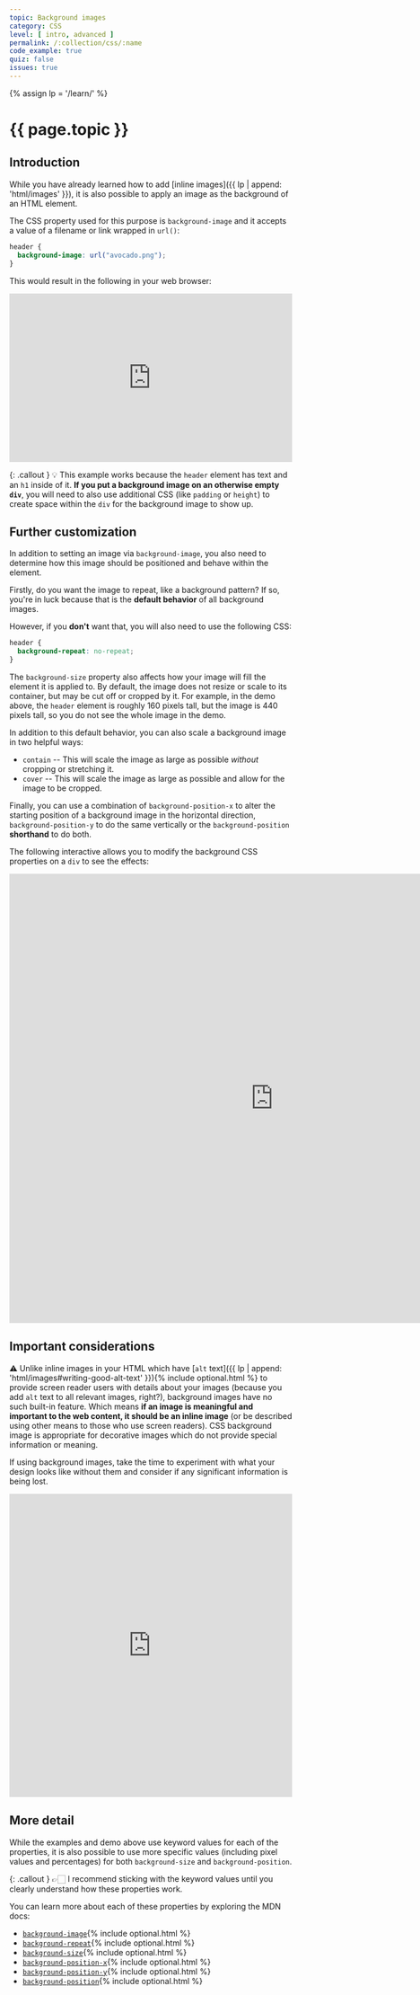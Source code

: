 ```yaml
---
topic: Background images
category: CSS
level: [ intro, advanced ]
permalink: /:collection/css/:name
code_example: true
quiz: false
issues: true
---
```


{% assign lp = '/learn/' %}


# {{ page.topic }}

## Introduction
While you have already learned how to add [inline images]({{ lp | append: 'html/images' }}), it is also possible to apply an image as the background of an HTML element.

The CSS property used for this purpose is `background-image` and it accepts a value of a filename or link wrapped in `url()`:

```css
header {
  background-image: url("avocado.png");
}
```

This would result in the following in your web browser:

<div class="glitch-embed-wrap" style="height: 300px; width: 100%;">
  <iframe
    src="https://glitch.com/embed/#!/embed/css-background-image-1?path=styles.css&previewSize=100&sidebarCollapsed=true"
    title="css-background-image-1 on Glitch"
    allow="geolocation; microphone; camera; midi; vr; encrypted-media"
    style="height: 100%; width: 100%; border: 0;">
  </iframe>
</div>

{: .callout }
<span class="emoji">💡</span> This example works because the `header` element has text and an `h1` inside of it. **If you put a background image on an otherwise empty `div`**, you will need to also use additional CSS (like `padding` or `height`) to create space within the `div` for the background image to show up.

## Further customization
In addition to setting an image via `background-image`, you also need to determine how this image should be positioned and behave within the element.

Firstly, do you want the image to repeat, like a background pattern? If so, you're in luck because that is the **default behavior** of all background images.

However, if you **don't** want that, you will also need to use the following CSS:

```css
header {
  background-repeat: no-repeat;
}
```

The `background-size` property also affects how your image will fill the element it is applied to. By default, the image does not resize or scale to its container, but may be cut off or cropped by it. For example, in the demo above, the `header` element is roughly 160 pixels tall, but the image is 440 pixels tall, so you do not see the whole image in the demo.

In addition to this default behavior, you can also scale a background image in two helpful ways:

- `contain` -- This will scale the image as large as possible _without_ cropping or stretching it.
- `cover` -- This will scale the image as large as possible and allow for the image to be cropped.

Finally, you can use a combination of `background-position-x` to alter the starting position of a background image in the horizontal direction, `background-position-y` to do the same vertically or the `background-position` <b>shorthand</b> to do both.

The following interactive allows you to modify the background CSS properties on a `div` to see the effects:

<div class="glitch-embed-wrap" style="height: 800px; width: 100%; min-width: 940px;">
   <iframe
    src="https://glitch.com/embed/#!/embed/css-bkgd-img-interactive?path=styles.css&previewSize=100&sidebarCollapsed=true"
    title="css-bkgd-img-interactive on Glitch"
    allow="geolocation; microphone; camera; midi; vr; encrypted-media"
    style="height: 100%; width: 100%; border: 0;">
  </iframe>
</div>

## Important considerations
<span class="emoji">⚠️</span> 
Unlike inline images in your HTML which have [`alt` text]({{ lp | append: 'html/images#writing-good-alt-text' }}){% include optional.html %} to provide screen reader users with details about your images (because you add `alt` text to all relevant images, right?), background images have no such built-in feature. Which means **if an image is meaningful and important to the web content, it should be an inline image** (or be described using other means to those who use screen readers). CSS background image is appropriate for decorative images which do not provide special information or meaning.

If using background images, take the time to experiment with what your design looks like without them and consider if any significant information is being lost.

<div class="glitch-embed-wrap" style="height: 540px; width: 100%;">
  <iframe
    src="https://glitch.com/embed/#!/embed/background-image-a11y?path=index.html&previewSize=100&sidebarCollapsed=true"
    title="background-image-a11y on Glitch"
    allow="geolocation; microphone; camera; midi; vr; encrypted-media"
    style="height: 100%; width: 100%; border: 0;">
  </iframe>
</div>

## More detail
While the examples and demo above use keyword values for each of the properties, it is also possible to use more specific values (including pixel values and percentages) for both `background-size` and `background-position`.

{: .callout }
<span class="emoji">👉🏻</span> I recommend sticking with the keyword values until you clearly understand how these properties work.

You can learn more about each of these properties by exploring the MDN docs:

- [`background-image`](https://developer.mozilla.org/en-US/docs/Web/CSS/background-image){% include optional.html %}
- [`background-repeat`](https://developer.mozilla.org/en-US/docs/Web/CSS/background-repeat){% include optional.html %}
- [`background-size`](https://developer.mozilla.org/en-US/docs/Web/CSS/background-size){% include optional.html %}
- [`background-position-x`](https://developer.mozilla.org/en-US/docs/Web/CSS/background-position-x){% include optional.html %}
- [`background-position-y`](https://developer.mozilla.org/en-US/docs/Web/CSS/background-position-y){% include optional.html %}
- [`background-position`](https://developer.mozilla.org/en-US/docs/Web/CSS/background-position){% include optional.html %}

